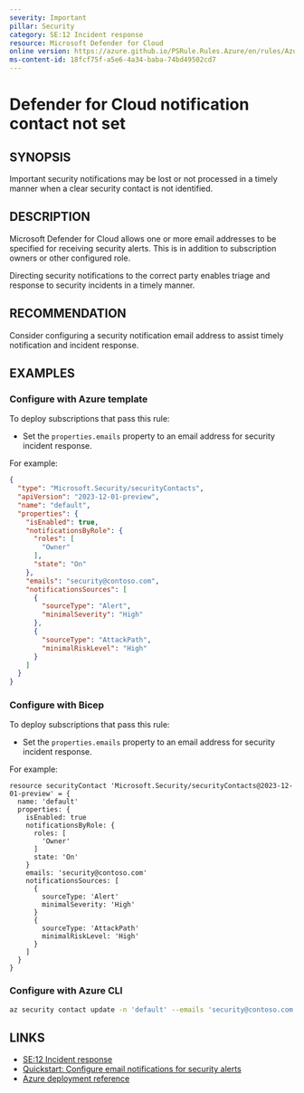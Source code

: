 ```yaml
---
severity: Important
pillar: Security
category: SE:12 Incident response
resource: Microsoft Defender for Cloud
online version: https://azure.github.io/PSRule.Rules.Azure/en/rules/Azure.Defender.SecurityContact/
ms-content-id: 18fcf75f-a5e6-4a34-baba-74bd49502cd7
---
```


# Defender for Cloud notification contact not set

## SYNOPSIS

Important security notifications may be lost or not processed in a timely manner when a clear security contact is not identified.

## DESCRIPTION

Microsoft Defender for Cloud allows one or more email addresses to be specified for receiving security alerts.
This is in addition to subscription owners or other configured role.

Directing security notifications to the correct party enables triage and response to security incidents in a timely manner.

## RECOMMENDATION

Consider configuring a security notification email address to assist timely notification and incident response.

## EXAMPLES

### Configure with Azure template

To deploy subscriptions that pass this rule:

- Set the `properties.emails` property to an email address for security incident response.

For example:

```json
{
  "type": "Microsoft.Security/securityContacts",
  "apiVersion": "2023-12-01-preview",
  "name": "default",
  "properties": {
    "isEnabled": true,
    "notificationsByRole": {
      "roles": [
        "Owner"
      ],
      "state": "On"
    },
    "emails": "security@contoso.com",
    "notificationsSources": [
      {
        "sourceType": "Alert",
        "minimalSeverity": "High"
      },
      {
        "sourceType": "AttackPath",
        "minimalRiskLevel": "High"
      }
    ]
  }
}
```

### Configure with Bicep

To deploy subscriptions that pass this rule:

- Set the `properties.emails` property to an email address for security incident response.

For example:

```bicep
resource securityContact 'Microsoft.Security/securityContacts@2023-12-01-preview' = {
  name: 'default'
  properties: {
    isEnabled: true
    notificationsByRole: {
      roles: [
        'Owner'
      ]
      state: 'On'
    }
    emails: 'security@contoso.com'
    notificationsSources: [
      {
        sourceType: 'Alert'
        minimalSeverity: 'High'
      }
      {
        sourceType: 'AttackPath'
        minimalRiskLevel: 'High'
      }
    ]
  }
}
```

### Configure with Azure CLI

```bash
az security contact update -n 'default' --emails 'security@contoso.com'
```

## LINKS

- [SE:12 Incident response](https://learn.microsoft.com/azure/well-architected/security/incident-response)
- [Quickstart: Configure email notifications for security alerts](https://learn.microsoft.com/azure/defender-for-cloud/configure-email-notifications)
- [Azure deployment reference](https://learn.microsoft.com/azure/templates/microsoft.security/securitycontacts)
